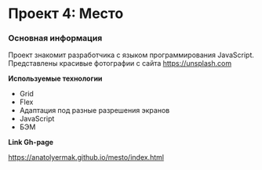 # Проект 4: Место

### Основная информация

Проект знакомит разработчика с языком программирования JavaScript.
Представлены красивые фотографии с сайта https://unsplash.com

**Используемые технологии**

* Grid
* Flex
* Адаптация под разные разрешения экранов
* JavaScript 
* БЭМ

**Link Gh-page**

https://anatolyermak.github.io/mesto/index.html
